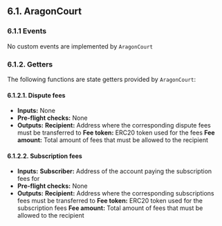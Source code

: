 ## 6.1. AragonCourt

### 6.1.1 Events

No custom events are implemented by `AragonCourt` 

### 6.1.2. Getters

The following functions are state getters provided by `AragonCourt`:

#### 6.1.2.1. Dispute fees

- **Inputs:** None 
- **Pre-flight checks:** None
- **Outputs:**
    **Recipient:** Address where the corresponding dispute fees must be transferred to
    **Fee token:** ERC20 token used for the fees
    **Fee amount:** Total amount of fees that must be allowed to the recipient

#### 6.1.2.2. Subscription fees

- **Inputs:** 
    **Subscriber:** Address of the account paying the subscription fees for
- **Pre-flight checks:** None
- **Outputs:**
    **Recipient:** Address where the corresponding subscriptions fees must be transferred to
    **Fee token:** ERC20 token used for the subscription fees
    **Fee amount:** Total amount of fees that must be allowed to the recipient
